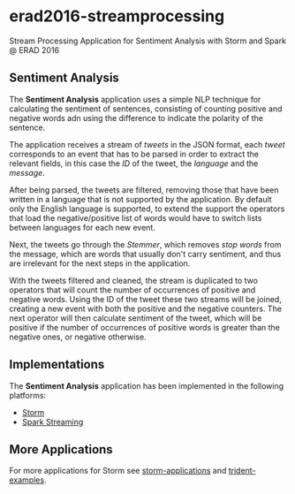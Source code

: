 # erad2016-streamprocessing
Stream Processing Application for Sentiment Analysis with Storm and Spark @ ERAD 2016

## Sentiment Analysis

The **Sentiment Analysis** application uses a simple NLP technique for calculating the sentiment of sentences, consisting of counting positive and negative words adn using the difference to indicate the polarity of the sentence.

The application receives a stream of *tweets* in the JSON format, each *tweet* corresponds to an event that has to be parsed in order to extract the relevant fields, in this case the *ID* of the tweet, the *language* and the *message*.

After being parsed, the tweets are filtered, removing those that have been written in a language that is not supported by the application. By default only the English language is supported, to extend the support the operators that load the negative/positive list of words would have to switch lists between languages for each new event.

Next, the tweets go through the *Stemmer*, which removes *stop words* from the message, which are words that usually don't carry sentiment, and thus are irrelevant for the next steps in the application.

With the tweets filtered and cleaned, the stream is duplicated to two operators that will count the number of occurrences of positive and negative words. Using the ID of the tweet these two streams will be joined, creating a new event with both the positive and the negative counters. The next operator will then calculate sentiment of the tweet, which will be positive if the number of occurrences of positive words is greater than the negative ones, or negative otherwise.

## Implementations

The **Sentiment Analysis** application has been implemented in the following platforms:

  - [Storm](https://github.com/mayconbordin/erad2016-streamprocessing/tree/master/sentimentanalysis-storm)
  - [Spark Streaming](https://github.com/mayconbordin/erad2016-streamprocessing/tree/master/sentimentanalysis-spark)

## More Applications

For more applications for Storm see [storm-applications](https://github.com/mayconbordin/storm-applications) and [trident-examples](https://github.com/mayconbordin/trident-examples).
